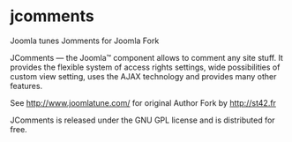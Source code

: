 # jcomments
Joomla tunes Jomments for Joomla Fork

JComments — the Joomla™ component allows to comment any site stuff. It provides the flexible system of access rights settings, wide possibilities of custom view setting, uses the AJAX technology and provides many other features.

See http://www.joomlatune.com/ for original Author
Fork by http://st42.fr 

JComments is released under the GNU GPL license and is distributed for free.
